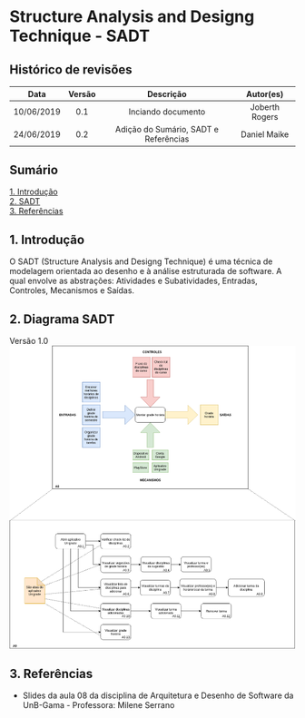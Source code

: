 # Structure Analysis and Designg Technique - SADT

## Histórico de revisões

|   Data   |  Versão  |        Descrição       |          Autor(es)          |
|:--------:|:--------:|:----------------------:|:---------------------------:|
|10/06/2019|    0.1   | Inciando documento | Joberth Rogers |
|24/06/2019|    0.2   | Adição do Sumário, SADT e Referências | Daniel Maike |

## Sumário

[1. Introdução](#1-introducao) <br>
[2. SADT](#2-sadt) <br>
[3. Referências](#3-referencias) <br>

## 1. Introdução

<p>O SADT (Structure Analysis and Designg Technique) é uma técnica de modelagem orientada ao desenho e à análise estruturada de software. A qual envolve as abstrações: Atividades e Subatividades, Entradas, Controles, Mecanismos e Saídas. </p>

## 2. Diagrama SADT

Versão 1.0 <br>
[![sadt](img/SADTUnigrade.png)](img/SADTUnigrade.png)

## 3. Referências

* Slides da aula 08 da disciplina de Arquitetura e Desenho de Software da UnB-Gama - Professora: Milene Serrano <br>
